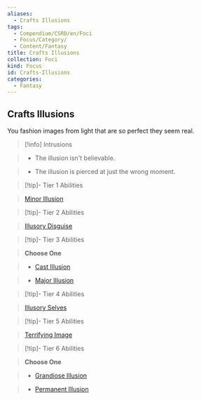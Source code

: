 ```yaml
---
aliases:
  - Crafts Illusions
tags:
  - Compendium/CSRD/en/Foci
  - Focus/Category/
  - Content/Fantasy
title: Crafts Illusions
collection: Foci
kind: Focus
id: Crafts-Illusions
categories:
  - Fantasy
---
```

## Crafts Illusions  
  
You fashion images from light that are so perfect they seem real.  
  

  
>[!info] Intrusions  
  
>- The illusion isn't believable.  
  
>- The illusion is pierced at just the wrong moment.  
  

  

  
>[!tip]- Tier 1 Abilities  
  
> [Minor Illusion](Minor-Illusion.md)  
  

  

  
>[!tip]- Tier 2 Abilities  
  
> [Illusory Disguise](Illusory-Disguise.md)  
  

  

  
>[!tip]- Tier 3 Abilities  
  
> **Choose One**  
  
>- [Cast Illusion](Cast-Illusion.md)  
  
>- [Major Illusion](Major-Illusion.md)  
  

  

  
>[!tip]- Tier 4 Abilities  
  
> [Illusory Selves](Illusory-Selves.md)  
  

  

  
>[!tip]- Tier 5 Abilities  
  
> [Terrifying Image](Terrifying-Image.md)  
  

  

  
>[!tip]- Tier 6 Abilities  
  
> **Choose One**  
  
>- [Grandiose Illusion](Grandiose-Illusion.md)  
  
>- [Permanent Illusion](Permanent-Illusion.md)
